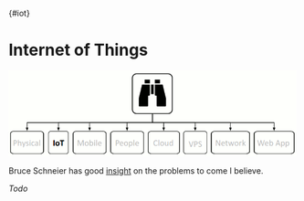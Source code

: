{#iot}
# Internet of Things

![10,000' view of IoT Security](../../images/10000IoT.gif)

Bruce Schneier has good [insight](http://www.networkworld.com/article/2909212/security0/schneier-on-really-bad-iot-security-it-s-going-to-come-crashing-down.html) on the problems to come I believe.

_Todo_
